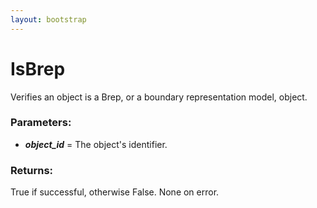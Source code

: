 ```yaml
---
layout: bootstrap
---
```


# IsBrep

Verifies an object is a Brep, or a boundary representation model, object.
        

### Parameters:

- ***object_id*** = The object's identifier.
        

### Returns:


True if successful, otherwise False.
None on error.
        
